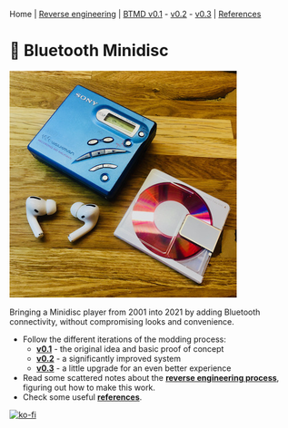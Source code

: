 Home |
[Reverse engineering](re.md) |
[BTMD v0.1](v0.1.md) -
[v0.2](v0.2.md) -
[v0.3](v0.3.md) |
[References](refs.md)

# 💽 Bluetooth Minidisc

![](img/btmd_400.jpeg)

Bringing a Minidisc player from 2001 into 2021 by adding Bluetooth connectivity, without compromising looks and convenience.

- Follow the different iterations of the modding process:
  - [**v0.1**](v0.1.md) - the original idea and basic proof of concept
  - [**v0.2**](v0.2.md) - a significantly improved system
  - [**v0.3**](v0.3.md) - a little upgrade for an even better experience
- Read some scattered notes about the [**reverse engineering process**](re.md), figuring out how to make this work.
- Check some useful [**references**](refs.md).

[![ko-fi](https://ko-fi.com/img/githubbutton_sm.svg)](https://ko-fi.com/M4M3I2NCA)
